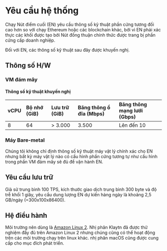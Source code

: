 # Yêu cầu hệ thống

Chạy Nút điểm cuối (EN) yêu cầu thông số kỹ thuật phần cứng tương đối cao hơn so với chạy Ethereum hoặc các blockchain khác, bởi vì EN phải xác thực các khối được tạo bởi Nút đồng thuận chính thức được trang bị phần cứng cấp doanh nghiệp.

Đối với EN, các thông số kỹ thuật sau đây được khuyến nghị.

## Thông số H/W <a id="h-w-specification"></a>

### VM đám mây <a id="cloud-vm"></a>

#### Thông số kỹ thuật khuyến nghị <a id="recommended-specification-based-on-aws"></a>

| vCPU | Bộ nhớ (GiB) | Lưu trữ (GiB) | Băng thông ổ đĩa (Mbps) | Băng thông mạng lưới (Gbps) |
|:---- |:------------ |:------------- |:----------------------- |:--------------------------- |
| 8    | 64           | > 3.000       | 3.500                   | Lên đến 10                  |

### Máy Bare-metal <a id="bare-metal-machine"></a>

Chúng tôi không chỉ định thông số kỹ thuật máy vật lý chính xác cho EN nhưng bất kỳ máy vật lý nào có cấu hình phần cứng tương tự như cấu hình trong phần VM đám mây sẽ đủ để vận hành EN.

## Yêu cầu lưu trữ <a id="storage-requirements"></a>

Giả sử trung bình 100 TPS, kích thước giao dịch trung bình 300 byte và độ trễ khối 1 giây, yêu cầu dung lượng EN dự kiến hàng ngày là khoảng 2,5 GB/ngày (=300x100x86400).

## Hệ điều hành <a id="operating-system"></a>

Môi trường nên dùng là [Amazon Linux 2](https://aws.amazon.com/ko/about-aws/whats-new/2017/12/introducing-amazon-linux-2/). Nhị phân Klaytn đã được thử nghiệm đầy đủ trên Amazon Linux 2 nhưng chúng cũng có thể hoạt động trên các môi trường chạy trên linux khác. nhị phân macOS cũng được cung cấp cho mục đích phát triển. 

